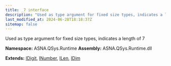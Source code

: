 ```yaml
---
title: _7 interface
description: "Used as type argument for fixed size types, indicates a length of 7  "
last_modified_at: 2024-06-28T18:18:37Z
sitemap: false
---
```


Used as type argument for fixed size types, indicates a length of 7 

**Namespace:** ASNA.QSys.Runtime
**Assembly:** ASNA.QSys.Runtime.dll

**Extends:** [IDigit](/reference/runtime/qsys-runtime/i-digit.html), [INumber](/reference/runtime/qsys-runtime/i-number.html), [ILen](/reference/runtime/qsys-runtime/i-len.html), [IDim](/reference/runtime/qsys-runtime/i-dim.html)
<br>
<br>

